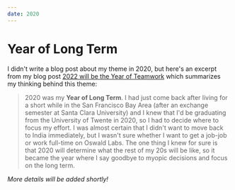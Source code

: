 ```yaml
---
date: 2020
---
```


# Year of Long Term

I didn't write a blog post about my theme in 2020, but here's an excerpt from my blog post [2022 will be the Year of Teamwork](https://github.com/AnandChowdhary/blog/blob/master/blog/2021/year-of-teamwork.md) which summarizes my thinking behind this theme:

> 2020 was my **Year of Long Term**. I had just come back after living for a short while in the San Francisco Bay Area (after an exchange semester at Santa Clara University) and I knew that I'd be graduating from the University of Twente in 2020, so I had to decide where to focus my effort. I was almost certain that I didn't want to move back to India immediately, but I wasn't sure whether I want to get a job-job or work full-time on Oswald Labs. The one thing I knew for sure is that 2020 will determine what the rest of my 20s will be like, so it became the year where I say goodbye to myopic decisions and focus on the long term.

*More details will be added shortly!*
